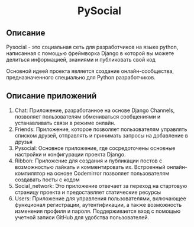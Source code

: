 <h1 align="center">PySocial</h1>
<h2>Описание</h2>
Pysocial - это социальная сеть для разработчиков на языке python, написанная с помощью фреймворка Django в которой вы можете делиться информацией, знаниями и публиковать свой код
<p>Основной идеей проекта является создание онлайн-сообщества, предназначенного специально для Python разработчиков.</p>
<h2>Описание приложений</h2>
<ol>
  <li>Chat: Приложение, разработанное на основе Django Channels, позволяет пользователям обмениваться сообщениями и устанавливать связи в режиме онлайн.</li>
  <li>Friends: Приложение, которое позволяет пользователям управлять списком друзей, отправлять и принимать запросы на добавление в друзья</li>
  <li>Pysocial: Основное приложение, где сосредоточены основные настройки и конфигурации проекта Django.</li>
  <li>Ribbon: Приложение для создания и публикации постов с возможностью лайкать и комментировать их. Встроенный онлайн-компилятор на основе Codemirror позволяет пользователям создавать посты с кодом</li>
  <li>Social_network: Это приложение отвечает за переход на стартовую страницу проекта и предоставляет статические ресурсы</li>
  <li>Users: Приложение для управления пользователями, включающее функционал регистрации, аутентификации, а также возможность изменения профиля и пароля. Поддерживается вход с помощью учетной записи GitHub для удобства пользователей.</li>
</ol>
